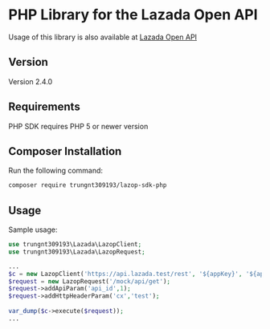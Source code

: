 # PHP Library for the Lazada Open API
Usage of this library is also available at [Lazada Open API](https://open.lazada.com)

Version
-----

Version 2.4.0

Requirements
-----

PHP SDK requires PHP 5 or newer version

Composer Installation
-----

Run the following command:
```bash
composer require trungnt309193/lazop-sdk-php
```

Usage
-----

Sample usage:
```php
use trungnt309193\Lazada\LazopClient;
use trungnt309193\Lazada\LazopRequest;

...
$c = new LazopClient('https://api.lazada.test/rest', '${appKey}', '${appSecret}');
$request = new LazopRequest('/mock/api/get');
$request->addApiParam('api_id',1);
$request->addHttpHeaderParam('cx','test');
    
var_dump($c->execute($request));
...

```
